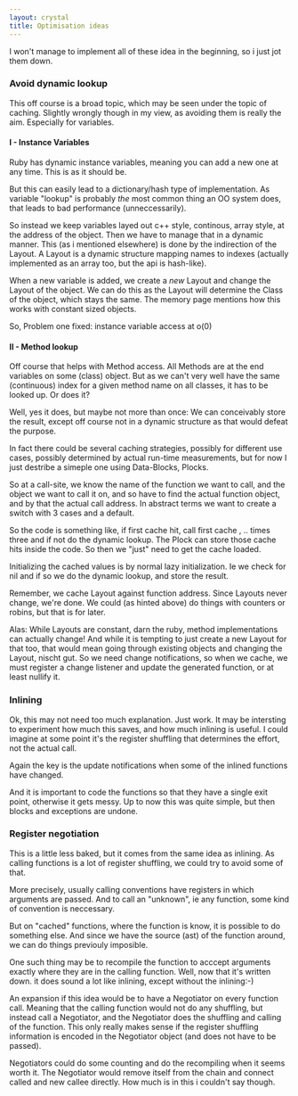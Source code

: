 ```yaml
---
layout: crystal
title: Optimisation ideas
---
```


I won't manage to implement all of these idea in the beginning, so i just jot them down. 

### Avoid dynamic lookup

This off course is a broad topic, which may be seen under the topic of caching. Slightly wrongly though in my view, as avoiding them is really the aim. Especially for variables.

#### I - Instance Variables

Ruby has dynamic instance variables, meaning you can add a new one at any time. This is as it should be.

But this can easily lead to a dictionary/hash type of implementation. As variable "lookup" is probably *the* most
common thing an OO system does, that leads to bad performance (unneccessarily). 

So instead we keep variables layed out c++ style, continous, array style, at the address of the object. Then we have 
to manage that in a dynamic manner. This (as i mentioned elsewhere) is done by the indirection of the Layout. A Layout is 
a dynamic structure mapping names to indexes (actually implemented as an array too, but the api is hash-like).

When a new variable is added, we create a *new* Layout and change the Layout of the object. We can do this as the Layout will
determine the Class of the object, which stays the same. The memory page mentions how this works with constant sized objects.

So, Problem one fixed: instance variable access at o(0)

#### II - Method lookup

Off course that helps with Method access. All Methods are at the end variables on some (class) object. But as we can't very well have the same (continuous) index for a given method name on all classes, it has to be looked up. Or does it?

Well, yes it does, but maybe not more than once: We can conceivably store the result, except off course not in a dynamic 
structure as that would defeat the purpose.

In fact there could be several caching strategies, possibly for different use cases, possibly determined by actual run-time
measurements, but for now I just destribe a simeple one using Data-Blocks, Plocks.

So at a call-site, we know the name of the function we want to call, and the object we want to call it on, and so have to 
find the actual function object, and by that the actual call address. In abstract terms we want to create a switch with 
3 cases and a default.

So the code is something like, if first cache hit, call first cache , .. times three and if not do the dynamic lookup. 
The Plock can store those cache hits inside the code. So then we "just" need to get the cache loaded.

Initializing the cached values is by normal lazy initialization. Ie we check for nil and if so we do the dynamic lookup, and store the result. 

Remember, we cache Layout against function address. Since Layouts never change, we're done. We could (as hinted above) 
do things with counters or robins, but that is for later.

Alas: While Layouts are constant, darn the ruby, method implementations can actually change! And while it is tempting to 
just create a new Layout for that too, that would mean going through existing objects and changing the Layout, nischt gut.
So we need change notifications, so when we cache, we must register a change listener and update the generated function,
or at least nullify it.

### Inlining

Ok, this may not need too much explanation. Just work. It may be intersting to experiment how much this saves, and how much 
inlining is useful. I could imagine at some point it's the register shuffling that determines the effort, not the 
actual call.

Again the key is the update notifications when some of the inlined functions have changed. 

And it is important to code the functions so that they have a single exit point, otherwise it gets messy. Up to now this 
was quite simple, but then blocks and exceptions are undone.

### Register negotiation

This is a little less baked, but it comes from the same idea as inlining. As calling functions is a lot of register
 shuffling, we could try to avoid some of that.

More precisely, usually calling conventions have registers in which arguments are passed. And to call an "unknown", ie any function, some kind of convention is neccessary.

But on "cached" functions, where the function is know, it is possible to do something else. And since we have the source 
(ast) of the function around, we can do things previouly imposible.

One such thing may be to recompile the function to acccept arguments exactly where they are in the calling function. Well, now that it's written down. it does sound a lot like inlining, except without the inlining:-)

An expansion if this idea would be to have a Negotiator on every function call. Meaning that the calling function would not 
do any shuffling, but instead call a Negotiator, and the Negotiator does the shuffling and calling of the function.
This only really makes sense if the register shuffling information is encoded in the Negotiator object (and does not have
to be passed).

Negotiators could do some counting and do the recompiling when it seems worth it. The Negotiator would remove itself from 
the chain and connect called and new callee directly. How much is in this i couldn't say though.
 